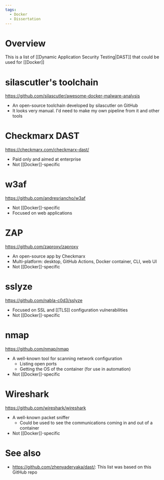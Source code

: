 ```yaml
---
tags:
  - Docker
  - Dissertation
---
```

# Overview
This is a list of [[Dynamic Application Security Testing|DAST]] that could be used for [[Docker]]

# silascutler's toolchain
https://github.com/silascutler/awesome-docker-malware-analysis

- An open-source toolchain developed by silascutler on GitHub
- It looks very manual. I'd need to make my own pipeline from it and other tools

# Checkmarx DAST
https://checkmarx.com/checkmarx-dast/

- Paid only and aimed at enterprise
- Not [[Docker]]-specific

# w3af
https://github.com/andresriancho/w3af

- Not [[Docker]]-specific
- Focused on web applications

# ZAP
https://github.com/zaproxy/zaproxy

- An open-source app by Checkmarx
- Multi-platform: desktop, GitHub Actions, Docker container, CLI, web UI
- Not [[Docker]]-specific

# sslyze
https://github.com/nabla-c0d3/sslyze

- Focused on SSL and [[TLS]] configuration vulnerabilities
- Not [[Docker]]-specific

# nmap
https://github.com/nmap/nmap

- A well-known tool for scanning network configuration
	- Listing open ports
	- Getting the OS of the container (for use in automation)
- Not [[Docker]]-specific

# Wireshark
https://github.com/wireshark/wireshark

- A well-known packet sniffer
	-  Could be used to see the communications coming in and out of a container
- Not [[Docker]]-specific

# See also
-  https://github.com/zhenyaderyaka/dast/: This list was based on this GitHub repo